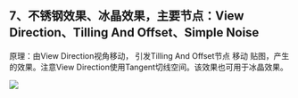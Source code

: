 ## 7、不锈钢效果、冰晶效果，主要节点：View Direction、Tilling And Offset、Simple Noise
原理：由View Direction视角移动， 引发Tilling And Offset节点 移动 贴图，产生的效果。注意View Direction使用Tangent切线空间。该效果也可用于冰晶效果。

![](20200821153840154.gif)